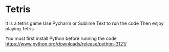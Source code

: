 # Tetris
It is a tetris game
Use Pycharm or Sublime Text to run the code 
Then enjoy playing Tetris

You must first install ̈Python before running the code
https://www.python.org/downloads/release/python-3121/
